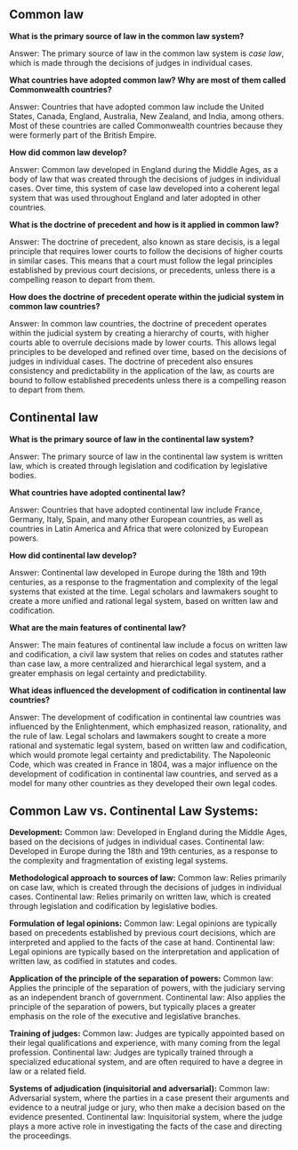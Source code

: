 ## Common law
**What is the primary source of law in the common law system?**

Answer: The primary source of law in the common law system is *case law*, which is made through the decisions of judges in individual cases.

**What countries have adopted common law? Why are most of them called Commonwealth countries?**

Answer: Countries that have adopted common law include the United States, Canada, England, Australia, New Zealand, and India, among others. Most of these countries are called Commonwealth countries because they were formerly part of the British Empire.

**How did common law develop?**

Answer: Common law developed in England during the Middle Ages, as a body of law that was created through the decisions of judges in individual cases. Over time, this system of case law developed into a coherent legal system that was used throughout England and later adopted in other countries.

**What is the doctrine of precedent and how is it applied in common law?**

Answer: The doctrine of precedent, also known as stare decisis, is a legal principle that requires lower courts to follow the decisions of higher courts in similar cases. This means that a court must follow the legal principles established by previous court decisions, or precedents, unless there is a compelling reason to depart from them.

**How does the doctrine of precedent operate within the judicial system in common law countries?**

Answer: In common law countries, the doctrine of precedent operates within the judicial system by creating a hierarchy of courts, with higher courts able to overrule decisions made by lower courts. This allows legal principles to be developed and refined over time, based on the decisions of judges in individual cases. The doctrine of precedent also ensures consistency and predictability in the application of the law, as courts are bound to follow established precedents unless there is a compelling reason to depart from them.

## Continental law
**What is the primary source of law in the continental law system?**

Answer: The primary source of law in the continental law system is written law, which is created through legislation and codification by legislative bodies.

**What countries have adopted continental law?**

Answer: Countries that have adopted continental law include France, Germany, Italy, Spain, and many other European countries, as well as countries in Latin America and Africa that were colonized by European powers.

**How did continental law develop?**

Answer: Continental law developed in Europe during the 18th and 19th centuries, as a response to the fragmentation and complexity of the legal systems that existed at the time. Legal scholars and lawmakers sought to create a more unified and rational legal system, based on written law and codification.

**What are the main features of continental law?**

Answer: The main features of continental law include a focus on written law and codification, a civil law system that relies on codes and statutes rather than case law, a more centralized and hierarchical legal system, and a greater emphasis on legal certainty and predictability.

**What ideas influenced the development of codification in continental law countries?**

Answer: The development of codification in continental law countries was influenced by the Enlightenment, which emphasized reason, rationality, and the rule of law. Legal scholars and lawmakers sought to create a more rational and systematic legal system, based on written law and codification, which would promote legal certainty and predictability. The Napoleonic Code, which was created in France in 1804, was a major influence on the development of codification in continental law countries, and served as a model for many other countries as they developed their own legal codes.

## Common Law vs. Continental Law Systems:

**Development:** Common law: Developed in England during the Middle Ages, based on the decisions of judges in individual cases. Continental law: Developed in Europe during the 18th and 19th centuries, as a response to the complexity and fragmentation of existing legal systems.

**Methodological approach to sources of law:** Common law: Relies primarily on case law, which is created through the decisions of judges in individual cases. Continental law: Relies primarily on written law, which is created through legislation and codification by legislative bodies.

**Formulation of legal opinions:** Common law: Legal opinions are typically based on precedents established by previous court decisions, which are interpreted and applied to the facts of the case at hand. Continental law: Legal opinions are typically based on the interpretation and application of written law, as codified in statutes and codes.

**Application of the principle of the separation of powers:** Common law: Applies the principle of the separation of powers, with the judiciary serving as an independent branch of government. Continental law: Also applies the principle of the separation of powers, but typically places a greater emphasis on the role of the executive and legislative branches.

**Training of judges:** Common law: Judges are typically appointed based on their legal qualifications and experience, with many coming from the legal profession. Continental law: Judges are typically trained through a specialized educational system, and are often required to have a degree in law or a related field.

**Systems of adjudication (inquisitorial and adversarial):** Common law: Adversarial system, where the parties in a case present their arguments and evidence to a neutral judge or jury, who then make a decision based on the evidence presented. Continental law: Inquisitorial system, where the judge plays a more active role in investigating the facts of the case and directing the proceedings.
